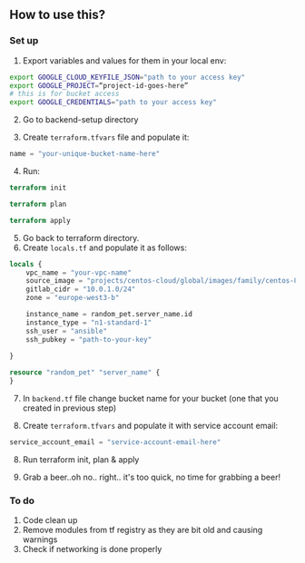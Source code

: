 ## How to use this?

### Set up

1. Export variables and values for them in your local env:

```bash
export GOOGLE_CLOUD_KEYFILE_JSON="path to your access key"
export GOOGLE_PROJECT=“project-id-goes-here”
# this is for bucket access
export GOOGLE_CREDENTIALS="path to your access key"
```

2. Go to backend-setup directory

3. Create `terraform.tfvars` file and populate it:

```terraform
name = "your-unique-bucket-name-here"
```

4. Run:

```terraform
terraform init

terraform plan

terraform apply
```

5. Go back to terraform directory.
6. Create `locals.tf` and populate it as follows:

```terraform
locals {
    vpc_name = "your-vpc-name"
    source_image = "projects/centos-cloud/global/images/family/centos-8"
    gitlab_cidr = "10.0.1.0/24"
    zone = "europe-west3-b"

    instance_name = random_pet.server_name.id
    instance_type = "n1-standard-1"
    ssh_user = "ansible"
    ssh_pubkey = "path-to-your-key"
    
}

resource "random_pet" "server_name" {
}
```

7. In `backend.tf` file change bucket name for your bucket (one that you created in previous step)

8. Create `terraform.tfvars` and populate it with service account email:

```terraform
service_account_email = "service-account-email-here"
```

8. Run terraform init, plan & apply

9. Grab a beer..oh no.. right.. it's too quick, no time for grabbing a beer!

### To do

1. Code clean up
2. Remove modules from tf registry as they are bit old and causing warnings
3. Check if networking is done properly
